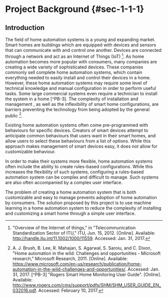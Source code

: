 # Project Background {#sec-1-1-1}

## Introduction

The field of home automation systems is a young and expanding market. Smart homes are buildings 
which are equipped with devices and sensors that can communicate with and control one another.
Devices are connected through a network and act as an Internet of Things (IoT) [^PB-1]. As home 
automation becomes more popular with consumers, many companies are creating a wide variety of 
sophisticated devices. These companies commonly sell complete home automation 
systems, which contain everything needed to easily install and control their devices in a home.
However, these home automation systems may require some level of technical knowledge and 
manual configuration in order to perform useful tasks. Some large commercial systems even require a
technician to install the system in a home [^PB-3]. The complexity of installation and management
, as well as the inflexibility of smart home configurations, are barriers preventing the technology 
from being adopted by the general public [^PB-2].

Existing home automation systems often come pre-programmed with behaviours for specific devices. 
Creators of smart devices attempt to anticipate common behaviours that users want in their 
smart homes, and allow users to select these behaviours from a list of options. While this approach 
makes management of smart devices easy, it does not allow for customizable behaviour.

In order to make their systems more flexible, home automation systems often include
the ability to create rules-based configurations. While this increases the flexibility of such 
systems, configuring a rules-based automation system can be complex and difficult to manage. Such 
systems are also often accompanied by a complex user interface. 

The problem of creating a home automation system that is both customizable and easy to manage 
prevents adoption of home automation by consumers. The solution proposed by this project is to use 
machine learning in a home automation system to reduce the complexity of installing and customizing 
a smart home through a simple user interface. 

[^PB-1]: "Overview of the Internet of things," in "Telecommunication Standardization Sector of ITU," ITU, Jun. 15, 2012. [Online]. Available: http://handle.itu.int/11.1002/1000/11559. Accessed: Jan. 31, 2017.
[^PB-2]: A. J. Brush, B. Lee, R. Mahajan, S. Agarwal, S. Saroiu, and C. Dixon, "Home automation in the wild: Challenges and opportunities - Microsoft research," Microsoft Research, 2011. [Online]. Available: https://www.microsoft.com/en-us/research/publication/home-automation-in-the-wild-challenges-and-opportunities/. Accessed: Jan. 31, 2017.
[^PB-3] "Rogers Smart Home Monitoring User Guide". [Online]. Available: http://www.rogers.com/cms/support/pdfs/SHM/SHM_USER_GUIDE_EN_032016.pdf. Accessed: February 10, 2017.
